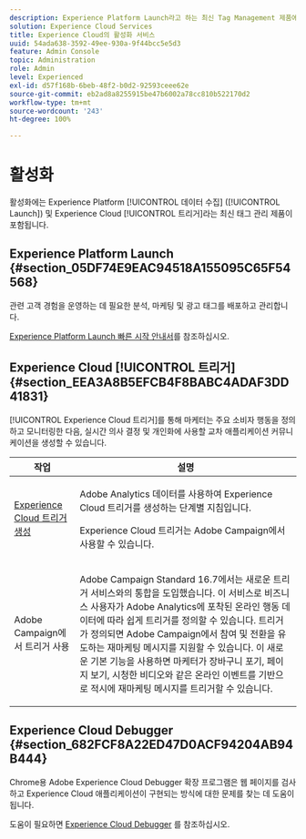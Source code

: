 ```yaml
---
description: Experience Platform Launch라고 하는 최신 Tag Management 제품에 대해 알아봅니다.
solution: Experience Cloud Services
title: Experience Cloud의 활성화 서비스
uuid: 54ada638-3592-49ee-930a-9f44bcc5e5d3
feature: Admin Console
topic: Administration
role: Admin
level: Experienced
exl-id: d57f168b-6beb-48f2-b0d2-92593ceee62e
source-git-commit: eb2ad8a8255915be47b6002a78cc810b522170d2
workflow-type: tm+mt
source-wordcount: '243'
ht-degree: 100%

---
```


# 활성화

활성화에는 Experience Platform [!UICONTROL 데이터 수집] ([!UICONTROL Launch]) 및 Experience Cloud [!UICONTROL 트리거]라는 최신 태그 관리 제품이 포함됩니다.

## Experience Platform Launch {#section_05DF74E9EAC94518A155095C65F54568}

관련 고객 경험을 운영하는 데 필요한 분석, 마케팅 및 광고 태그를 배포하고 관리합니다.

[Experience Platform Launch 빠른 시작 안내서](https://experienceleague.adobe.com/docs/experience-platform/tags/get-started/quick-start.html?lang=ko-KR)를 참조하십시오.

## Experience Cloud [!UICONTROL 트리거] {#section_EEA3A8B5EFCB4F8BABC4ADAF3DD41831}

[!UICONTROL Experience Cloud 트리거]를 통해 마케터는 주요 소비자 행동을 정의하고 모니터링한 다음, 실시간 의사 결정 및 개인화에 사용할 교차 애플리케이션 커뮤니케이션을 생성할 수 있습니다.

<table id="table_AF6842470172429EA97C9B02163BD0C3"> 
 <thead> 
  <tr> 
   <th colname="col1" class="entry"> 작업 </th>
   <th colname="col2" class="entry"> 설명 </th>
  </tr> 
 </thead>
 <tbody> 
  <tr> 
   <td colname="col1"> <p> <a href="triggers.md#concept_887B30241B3E4DB0A2553B2996E2D4FB" format="dita" scope="local"> Experience Cloud 트리거 생성 </a> </p> </td> 
   <td colname="col2"> <p> Adobe Analytics 데이터를 사용하여 Experience Cloud 트리거를 생성하는 단계별 지침입니다. </p> <p>Experience Cloud 트리거는 Adobe Campaign에서 사용할 수 있습니다. </p> </td>
  </tr>
  <tr> 
   <td colname="col1"> <p>Adobe Campaign에서 트리거 사용 </p> </td> 
   <td colname="col2"> <p> Adobe Campaign Standard 16.7에서는 새로운 트리거 서비스와의 통합을 도입했습니다. 이 서비스로 비즈니스 사용자가 Adobe Analytics에 포착된 온라인 행동 데이터에 따라 쉽게 트리거를 정의할 수 있습니다. 트리거가 정의되면 Adobe Campaign에서 참여 및 전환을 유도하는 재마케팅 메시지를 지원할 수 있습니다. 이 새로운 기본 기능을 사용하면 마케터가 장바구니 포기, 페이지 보기, 시청한 비디오와 같은 온라인 이벤트를 기반으로 적시에 재마케팅 메시지를 트리거할 수 있습니다. </p> </td>
  </tr>
 </tbody>
</table>


## Experience Cloud Debugger {#section_682FCF8A22ED47D0ACF94204AB94B444}

Chrome용 Adobe Experience Cloud Debugger 확장 프로그램은 웹 페이지를 검사하고 Experience Cloud 애플리케이션이 구현되는 방식에 대한 문제를 찾는 데 도움이 됩니다.

도움이 필요하면 [Experience Cloud Debugger](https://experienceleague.adobe.com/docs/debugger/using/experience-cloud-debugger.html?lang=ko-KR) 를 참조하십시오.
